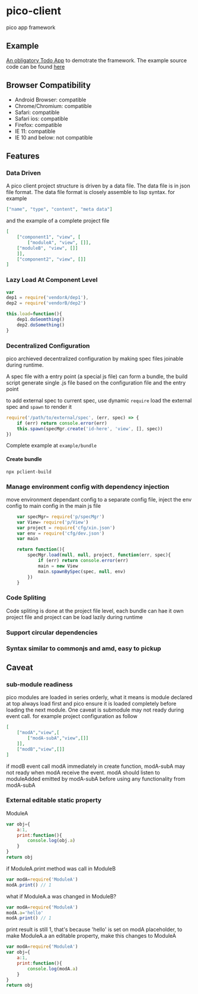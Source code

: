 # pico-client
pico app framework

## Example
[An obligatory Todo App](https://cdn.rawgit.com/ldarren/pico-example-todo/master/bin/todo/index.html) to demotrate the framework. The example source code can be found [here](https://github.com/ldarren/pico-example-todo)

## Browser Compatibility
 * Android Browser: compatible
 * Chrome/Chromium: compatible
 * Safari: compatible
 * Safari ios: compatible
 * Firefox: compatible
 * IE 11: compatible
 * IE 10 and below: not compatible

## Features
### Data Driven
A pico client project structure is driven by a data file. The data file is in json file format. The data file format is closely assemble to lisp syntax. for example

```json
["name", "type", "content", "meta data"]
```

and the example of a complete project file
```json
[
    ["component1", "view", [
    	["moduleA", "view", []],
	["moduleB", "view", []]
    ]],
    ["component2", "view", []]
]
```

### Lazy Load At Component Level
```javascript
var
dep1 = require('vendorA/dep1'),
dep2 = require('vendorB/dep2')

this.load=function(){
    dep1.doSeomthing()
    dep2.doSomething()
}
```

### Decentralized Configuration
pico archieved decentralized configuration by making spec files joinable during runtime.

A spec file with a entry point (a special js file) can form a bundle, the build script generate single .js file based on the configuration file and the entry point

to add external spec to current spec, use dynamic `require` load the external spec and `spawn` to render it

```javascript
require('/path/to/external/spec', (err, spec) => {
	if (err) return console.error(err)
	this.spawn(specMgr.create('id-here', 'view', [], spec))
})
```

Complete example at `example/bundle`

#### Create bundle
```
npx pclient-build
```

### Manage environment config with dependency injection
move environment dependant config to a separate config file, inject the env config to main config in the main js file
```javascript
    var specMgr= require('p/specMgr')
    var View= require('p/View')
    var project = require('cfg/xin.json')
    var env = require('cfg/dev.json')
    var main

    return function(){
        specMgr.load(null, null, project, function(err, spec){
            if (err) return console.error(err)
            main = new View
            main.spawnBySpec(spec, null, env)
        })
    }
```

### Code Spliting
Code spliting is done at the project file level, each bundle can hae it own project file and project can be load lazily during runtime

### Support circular dependencies

### Syntax similar to commonjs and amd, easy to pickup

## Caveat
### sub-module readiness
pico modules are loaded in series orderly, what it means is module declared at top always load first and pico ensure it is loaded completely before loading the next module.
One caveat is submodule may not ready during event call. for example project configuration as follow
```json
[
	["modA","view",[
		["modA-subA","view",[]]
	]],
	["modB","view",[]]
]
```
if modB event call modA immediately in create function, modA-subA may not ready when modA receive the event. modA should listen to moduleAdded emitted by modA-subA before using any functionality from modA-subA

### External editable static property
ModuleA
```javascript
var obj={
	a:1,
	print:function(){
		console.log(obj.a)
	}
}
return obj
```
if ModuleA.print method was call in ModuleB
```javascript
var modA=require('ModuleA')
modA.print() // 1
```
what if ModuleA.a was changed in ModuleB?
```javascript
var modA=require('ModuleA')
modA.a='hello'
modA.print() // 1
```
print result is still 1, that's because 'hello' is set on modA placeholder, to make ModuleA.a an editable property, make this changes to ModuleA
```javascript
var modA=require('ModuleA')
var obj={
	a:1,
	print:function(){
		console.log(modA.a)
	}
}
return obj
```
